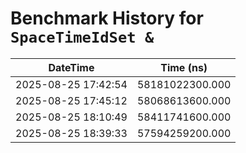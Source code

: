 # Benchmark History for `SpaceTimeIdSet &`

| DateTime | Time (ns) |
|----------|----------|
| 2025-08-25 17:42:54 | 58181022300.000 |
| 2025-08-25 17:45:12 | 58068613600.000 |
| 2025-08-25 18:10:49 | 58411741600.000 |
| 2025-08-25 18:39:33 | 57594259200.000 |
